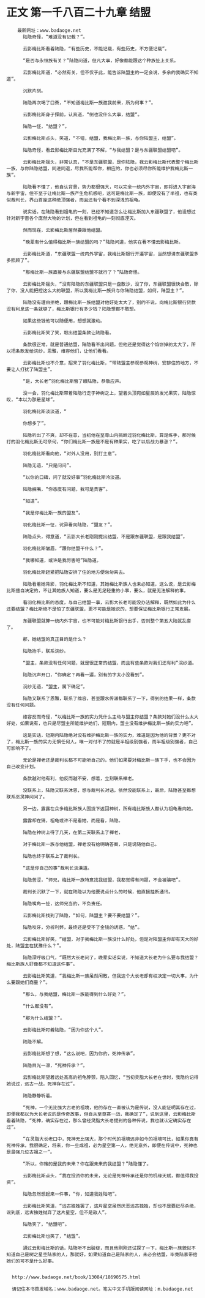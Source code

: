 # 正文 第一千八百二十九章 结盟
        最新网址：www.badaoge.net
          陆隐奇怪，“难道没有记载？”。
      
          云影梅比斯看着陆隐，“有些历史，不能记载，有些历史，不方便记载”。
      
          “是否与永恒族有关？”陆隐问道，但凡大事，好像都能跟这个种族扯上关系。
      
          云影梅比斯道，“必然有关，但不仅于此，能告诉陆盟主的一定会说，多余的我确实不知道”。
      
          沉默片刻。
      
          陆隐再次喝了口茶，“不知道梅比斯一族邀我前来，所为何事？”。
      
          云影梅比斯身子探前，认真道，“倒也没什么大事，结盟“。
      
          陆隐一怔，“结盟？”。
      
          云影梅比斯点头，笑道，“不错，结盟，我梅比斯一族，与你陆盟主，结盟”。
      
          陆隐奇怪，看云影梅比斯目光充满了不解，“与我结盟？是与东疆联盟结盟吧”。
      
          云影梅比斯摇头，非常认真，“不是东疆联盟，是你陆隐，我云影梅比斯代表整个梅比斯一族，与你陆隐结盟，同进同退，尽我所能帮你，相应的，你也必须尽你所能维护我梅比斯一族”。
      
          陆隐看不懂了，他自认背景，势力都很强大，可以完全一统内外宇宙，即将进入宇宙海与新宇宙，但不至于让梅比斯一族产生危机感吧，这可是梅比斯一族，即便没有了半祖，也有类似裁判长，界山首座这种绝顶强者，而且还有个看不到深浅的祖龟。
      
          说实话，在陆隐看到祖龟的一刻，已经不知道怎么让梅比斯加入东疆联盟了，他设想过针对新宇宙各个庞然大物的计划，但在看到祖龟的一刻彻底湮灭。
      
          然而现在，云影梅比斯居然要跟他结盟。
      
          “晚辈有什么值得梅比斯一族结盟的吗？”陆隐问道，他实在看不懂云影梅比斯。
      
          云影梅比斯道，“东疆联盟一统内外宇宙，我梅比斯银行开遍宇宙，当然想请东疆联盟多多照顾了”。
      
          “那梅比斯一族直接与东疆联盟结盟不就行了？”陆隐奇怪。
      
          云影梅比斯摇头，“没有陆隐的东疆联盟只是一盘散沙，没了你，东疆联盟很快会散，除了你，没人能把控这么大的联盟，所以我梅比斯一族只与你陆隐结盟，如何，陆盟主？”。
      
          陆隐没有理由拒绝，跟梅比斯一族结盟对他好处太大了，别的不说，向梅比斯银行贷款没有利息这一条就够了，梅比斯银行有多少钱？陆隐想都不敢想。
      
          如果这些钱他可以随便用，想想就激动。
      
          云影梅比斯笑了笑，取出结盟条款让陆隐看。
      
          条款很正常，就是普通结盟，陆隐看不出问题，但他还是觉得这个馅饼掉的太大了，所以把条款发给浣纱，恩雅，维容他们，让他们看看。
      
          云影梅比斯也不介意，招来了羽化梅比斯，“带陆盟主参观参观神树，安排住的地方，不要让人打扰了陆盟主”。
      
          “是，大长老”羽化梅比斯瞥了眼陆隐，恭敬应声。
      
          没一会，羽化梅比斯带着陆隐行走于神树之上，望着头顶宛如星辰的发光果实，陆隐惊叹，“本以为那是星球”。
      
          羽化梅比斯淡淡道，“
      
          你想多了”。
      
          陆隐听出了不爽，却不在意，当初他在至尊山内挑衅过羽化梅比斯，算是练手，那时候打的羽化梅比斯无可奈何，“你们梅比斯一族是不是有种果实，吃了以后战力暴涨？”。
      
          羽化梅比斯看向他，“对外人没用，别打主意”。
      
          陆隐无语，“只是问问”。
      
          “以你的口碑，问了就没好事”羽化梅比斯冷淡道。
      
          陆隐抿嘴，“你态度有问题，我可是贵客”。
      
          “知道”。
      
          “我是你梅比斯一族的盟友”。
      
          羽化梅比斯一怔，诧异看向陆隐，“盟友？”。
      
          陆隐点头，得意道，“云影大长老刚刚提出结盟，不是跟东疆联盟，是跟我结盟”。
      
          羽化梅比斯皱眉，“跟你结盟干什么？”。
      
          “我哪知道，或许是我厉害吧”陆隐道。
      
          羽化梅比斯赶紧把陆隐安排了住的地方便匆匆离去。
      
          陆隐看着她背影，羽化梅比斯不知道，其她梅比斯族人也未必知道，这么说，是云影梅比斯擅自决定的，不让其她族人知道，要么是无足轻重的小事，要么，就是无法解释的事。
      
          看羽化梅比斯的态度，与自己结盟一事，云影大长老可能没办法解释，既然如此为什么还要结盟？梅比斯绝不是怕了东疆联盟，更不可能是她说的，想要保证梅比斯银行正常发展。
      
          东疆联盟就算一统内外宇宙，也不可能对梅比斯银行出手，否则整个第五大陆就乱套了。
      
          那，她结盟的真正目的是什么？
      
          陆隐抬手，联系浣纱。
      
          “盟主，条款没有任何问题，就是很正常的结盟，而且有些条款对我们还有利”浣纱道。
      
          陆隐沉声开口，“你确定？再看一遍，别有的字太小没看到”。
      
          浣纱无语，“盟主，属下确定”。
      
          陆隐又联系了恩雅，联系了维容，甚至跟水传潇都联系了一下，得到的结果一样，条款没有任何问题。
      
          维容反而奇怪，“以梅比斯一族的实力凭什么主动与盟主你结盟？条款对她们没什么太大好处，如果说有，也只是尽盟主所能维护她们，短期内，盟主没有维护梅比斯一族的实力吧”。
      
          这是实话，短期内陆隐绝对没有维护梅比斯一族的实力，难道是因为他的背景？更不对了，梅比斯一族的实力无惧任何人，唯一对付不了的就是半祖级别强者，而半祖级别强者，自己可影响不了。
      
          无论是禅老还是裁判长都不可能听自己的，他们如果要对梅比斯一族下手，也不会因为自己改变计划。
      
          条款越对他有利，他反而越不安，想着，立刻联系禅老。
      
          没联系上，陆隐又联系沐恩，想与裁判长对话，依然没能联系上，最后，陆隐甚至都想联系巫灵神问问了。
      
          另一边，露露在众多梅比斯族人围拢下返回神树，所有梅比斯族人都认为祖龟看向她。
      
          露露却在猜，祖龟或许不是看她，而是看，陆隐。
      
          陆隐在神树上待了几天，在第二天联系上了禅老，
      
          对于梅比斯一族与他结盟，禅老没有给明确答案，只是说随他自己。
      
          陆隐也终于联系上了裁判长。
      
          “这是你自己的事”裁判长淡漠道。
      
          陆隐苦涩，“师兄，梅比斯一族特意找我结盟，我都觉得有问题，不会被骗吧”。
      
          裁判长沉默了一下，就在陆隐以为他要说点什么的时候，他直接挂断通讯。
      
          陆隐嘴角一扯，这师兄当的，不负责任。
      
          云影梅比斯找到了陆隐，“如何，陆盟主？要不要结盟？”。
      
          陆隐咬牙，分析利弊，最终还是受不了金钱的诱惑，“结”。
      
          云影梅比斯好笑，“结盟，对于我梅比斯一族没什么好处，但是对陆盟主你却有天大的好处，陆盟主在犹豫什么？”。
      
          陆隐深呼吸口气，“既然大长老问了，晚辈实话实说，不知道大长老为什么要与我结盟？梅比斯族人好像都不知道这件事”。
      
          云影梅比斯笑道，“我梅比斯一族虽然闲散，但我这个大长老却有权决定一切大事，为什么要跟她们商量？”。
      
          “那么，与我结盟，梅比斯一族能得到什么好处？”。
      
          “什么都没有”。
      
          “那为什么结盟？”。
      
          云影梅比斯盯着陆隐，“因为你这个人”。
      
          陆隐不解。
      
          云影梅比斯想了想，“这么说吧，因为你的，死神传承”。
      
          陆隐目光一凛，“死神传承？”。
      
          云影梅比斯望着远处高高的祖龟脖颈，陷入回忆，“当初灵脂大长老在世时，我隐约记得她说过，远古一战，死神存在过”。
      
          陆隐静静听着。
      
          “死神，一个无比强大古老的祖境，他的存在一直被认为是传说，没人能证明其存在过，即便我都以为大长老说的是传奇故事，但自从至尊赛一战，我确定了”，说到这里，云影梅比斯看着陆隐，“死神，确实存在过，那么曾经灵脂大长老提到的各种传说，我也就认定确实存在过”。
      
          “在灵脂大长老口中，死神无比强大，那个时代的祖境远非如今的祖境可比，如果你真有死神传承，我很确定，将来，你一旦成祖，必为星空第一人，绝无意外，即便在传说中，死神也是最强几位古祖之一”。
      
          “所以，你赌的是我的未来？你在跟未来的我结盟？”陆隐懂了。
      
          云影梅比斯点头，“我在投资你的未来，无论是死神传承还是你的机缘天赋，都值得我投资”。
      
          陆隐忽然想起来一件事，“你，知道我姓陆吧”。
      
          云影梅比斯笑道，“远古独姓罢了，这片星空虽然厌恶远古独姓，却也不是要赶尽杀绝，说到底，远古独姓抛弃了这片星空，但不是敌人”。
      
          陆隐笑了，“结盟吧”。
      
          云影梅比斯也笑了，“结盟”。
      
          通过云影梅比斯的话，陆隐听不出破绽，而且他刚刚还试探了一下，梅比斯一族貌似不知道自己是树之星空陆家的人，那就好，如果知道自己是陆家的人，未必会结盟，毕竟陆家带给她们的可不是什么好事。
      
      
      http://www.badaoge.net/book/13084/18690575.html
      
      请记住本书首发域名：www.badaoge.net。笔尖中文手机版阅读网址：m.badaoge.net